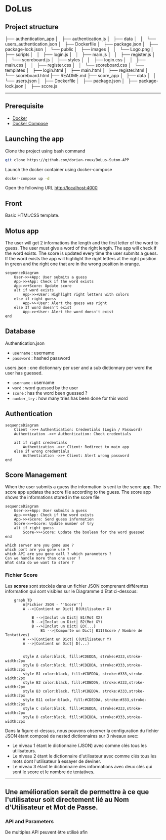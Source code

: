 # DoLus 

## Project structure


├── authentication_app
│   ├── authentication.js
│   ├── data
│   │   └── users_authentication.json
│   ├── Dockerfile
│   ├── package.json
│   ├── package-lock.json
│   └── public
│       ├── images
│       │   └── Logo.png
│       ├── scripts
│       │   ├── login.js
│       │   ├── main.js
│       │   ├── register.js
│       │   └── scoreboard.js
│       ├── styles
│       │   ├── login.css
│       │   ├── main.css
│       │   ├── register.css
│       │   └── scoreboard.css
│       └── templates
│           ├── login.html
│           ├── main.html
│           ├── register.html
│           └── scoreboard.html
├── README.md
├── score_app
│   ├── data
│   │   └── users.json
│   ├── Dockerfile
│   ├── package.json
│   ├── package-lock.json
│   ├── score.js

---


## Prerequisite

- [Docker](https://www.docker.com/)
- [Docker Compose](https://docs.docker.com/compose/)

## Launching the app

Clone the project using bash command

```bash
git clone https://github.com/dorian-roux/DoLus-Sutom-APP
```
Launch the docker container using docker-compose

```bash
docker-compose up -d
```

Open the following URL [http://localhost:4000](http://localhost/4000)


## Front

Basic HTML∕CSS template.

## Motus app
The user will get 2 informations the length and the first letter of the word to guess.
The user must give a word of the right length.
The app will check if the word exists.
The score is updated every time the user submits a guess.
If the word exists the app will highlight the right letters at the right position in green and the right one that are in the wrong position in orange.

```mermaid
sequenceDiagram
    User->>+App: User submits a guess
    App->>+App: Check if the word exists
    App->>+Score: Update score
    alt if word exists
        App->>+User: Highlight right letters with colors
    else if right guess
        App->>+User: Alert the guess was right
    else If word doesn't exist
        App->>+User: Alert the word doesn't exist
end
```

## Database
Authentication.json
- `username` : username
- `password` : hashed password

users.json : one dictionnary per user and a sub dictionnary per word the user has guessed.
- `username` : username
- `word` : word guessed by the user
- `score` : has the word been guessed ?
- `number_try` : how many tries has been done for this word


## Authentication

```mermaid
sequenceDiagram
    Client ->>+ Authentication: Credentials (Login / Password)    
    Authentication ->>+ Authentication: Check credentials

    alt if right credentials
        Authentication ->>+ Client: Redirect to main app
    else if wrong credentials
        Authentication ->>+ Client: Alert wrong password
end
```


## Score Management

When the user submits a guess the information is sent to the score app.
The score app updates the score file according to the guess.
The score app shows the informations stored in the score file


```mermaid
sequenceDiagram
    User->>+App: User submits a guess
    App->>+App: Check if the word exists
    App->>+Score: Send guess information
    Score->>+Score: Update number of try
    alt if right guess
        Score->>+Score: Update the boolean for the word guessed
end
```


    which server are you gone use ?
    which port are you gone use ?
    which API are you gone call ? which parameters ?
    Can we handle more than one user ?
    What data do we want to store ?


### Fichier Score
Les **scores** sont stockés dans un fichier JSON comprenant différentes information qui sont visibles sur le Diagramme d'Etat ci-dessous:  

```mermaid
    graph TD
        A[Fichier JSON - ''Score''] 
        A -->|Contient un Dict| B(Utilisateur X)
        
            B -->|Inclut un Dict| B1(Mot XX)
            B -->|Inclut un Dict| B2(Mot XY)
            B -->|Inclut un Dict| B3(...)
                B1 -->|Comporte un Dict| B11(Score / Nombre de Tentatives)
        A -->|Contient un Dict| C(Utilisateur Y)
        A -->|Contient un Dict| D(...)


        style A color:black, fill:#CDEDDA, stroke:#333,stroke-width:2px
        style B color:black, fill:#CDEDDA, stroke:#333,stroke-width:2px
        style B1 color:black, fill:#CDEDDA, stroke:#333,stroke-width:2px
        style B2 color:black, fill:#CDEDDA, stroke:#333,stroke-width:2px
        style B3 color:black, fill:#CDEDDA, stroke:#333,stroke-width:2px
        style B11 color:black, fill:#CDEDDA, stroke:#333,stroke-width:2px
        style C color:black, fill:#CDEDDA, stroke:#333,stroke-width:2px
        style D color:black, fill:#CDEDDA, stroke:#333,stroke-width:2px

```

Dans la figure ci-dessus, nous pouvons observer la configuration du fichier JSON étant composé de nested dictionnaires sur 3 niveaux avec:
-   Le niveau 1 étant le dictionnaire (JSON) avec comme clés tous les utilisateurs.
-   Le niveau 2 étant le dictionnaire d'utilisateur avec comme clés tous les mots dont l'utilisateur à essayer de deviner. 
-   Le niveau 3 étant le dictionnaire des informations avec deux clés qui sont le score et le nombre de tentatives.

---
Une amélioration serait de permettre à ce que l'utilisateur soit directement lié au Nom d'Utilisateur et Mot de Passe.
---

### API and Parameters

De multiples API peuvent être utilisé afin 

